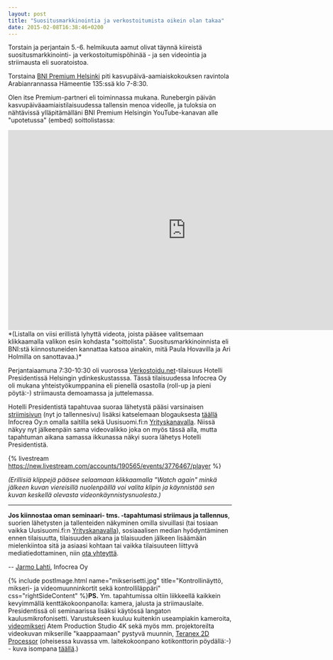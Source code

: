 ```yaml
---
layout: post
title: "Suositusmarkkinointia ja verkostoitumista oikein olan takaa"
date: 2015-02-08T16:38:46+0200
---
```


Torstain ja perjantain 5.-6. helmikuuta aamut olivat täynnä kiireistä suositusmarkkinointi- ja verkostoitumispöhinää - ja sen videointia ja striimausta eli suoratoistoa.<!--more-->

Torstaina [BNI Premium Helsinki](http://bni.fi/helsinki-bni-premium-helsinki/) piti kasvupäivä-aamiaiskokouksen ravintola Arabianrannassa Hämeentie 135:ssä klo 7-8:30. 

Olen itse Premium-partneri eli toiminnassa mukana. Runebergin päivän kasvupäiväaamiaistilaisuudessa tallensin menoa videolle, ja tuloksia on nähtävissä ylläpitämälläni BNI Premium Helsingin YouTube-kanavan alle "upotetussa" (embed) soittolistassa: 
<center>
<iframe width="800" height="450" src="https://www.youtube.com/embed/videoseries?list=PLVTO51rtu6xhmGQaWAJ5nDVPT9l5ZMRqv" frameborder="0" allowfullscreen></iframe>
</center>
*(Listalla on viisi erillistä lyhyttä videota, joista pääsee valitsemaan klikkaamalla valikon esiin kohdasta "soittolista". Suositusmarkkinoinnista eli BNI:stä kiinnostuneiden kannattaa katsoa ainakin, mitä Paula Hovavilla ja Ari Holmilla on sanottavaa.)* 

Perjantaiaamuna 7:30-10:30 oli vuorossa [Verkostoidu.net](http://verkostoidu.net)-tilaisuus Hotelli Presidentissä Helsingin ydinkeskustasssa. Tässä tilaisuudessa Infocrea Oy oli mukana yhteistyökumppanina eli pienellä osastolla (roll-up ja pieni pöytä:-) striimausta demoamassa ja juttelemassa.

Hotelli Presidentistä tapahtuvaa suoraa lähetystä pääsi varsinaisen [striimisivun](https://new.livestream.com/Infocrea-fi/verkostoidu-net-miniseminaari) (nyt jo tallennesivu) lisäksi katselemaan blogauksesta [täällä](http://www.infocrea.fi/blogi/2015/02/miniseminaari-somen-ja-verkostojen-hyodyntamisesta/) Infocrea Oy:n omalla saitilla sekä Uusisuomi.fi:n [Yrityskanavalla](http://infocrea.palvelut.uusisuomi.fi/2015/02/05/miniseminaari-somesta-ja-verkostoitumisesta/). Niissä näkyy nyt jälkeenpäin sama videovalikko joka on myös tässä alla, mutta tapahtuman aikana samassa ikkunassa näkyi suora lähetys Hotelli Presidentistä.

{% livestream https://new.livestream.com/accounts/190565/events/3776467/player %}

*(Erillisiä klippejä pääsee selaamaan klikkaamalla "Watch again" minkä jälkeen kuvan viereisillä nuolenpäillä voi valita klipin ja käynnistää sen kuvan keskellä olevasta videonkäynnistysnuolesta.)*

<hr>

**Jos kiinnostaa oman seminaari- tms. -tapahtumasi striimaus ja tallennus**, suorien lähetysten ja tallenteiden näkyminen omilla sivuillasi (tai tosiaan vaikka Uusisuomi.fi:n [Yrityskanavalla](http://palvelut.uusisuomi.fi/)), sosiaaalisen median hyödyntäminen ennen tilaisuutta, tilaisuuden aikana ja tilaisuuden jälkeen lisäämään mielenkiintoa sitä ja asiaasi kohtaan tai vaikka tilaisuuteen liittyvä mediatiedottaminen, niin [ota yhteyttä](http://www.infocrea.fi/yhteystiedot/).

-- [Jarmo Lahti](http://www.infocrea.fi/cv/), Infocrea Oy

{% include postImage.html name="mikserisetti.jpg" title="Kontrollinäyttö, mikseri- ja videomuunninkortit sekä kontrolliläppäri" css="rightSideContent" %}**PS.** Ym. tapahtumissa oltiin liikkeellä kaikkein kevyimmällä kenttäkokoonpanolla: kamera, jalusta ja striimauslaite. Presidentissä oli seminaarissa lisäksi käytössä langaton kaulusmikrofonisetti. Varustukseen kuuluu kuitenkin useampiakin kameroita, [videomikseri](https://www.blackmagicdesign.com/products/atem/design) Atem Production Studio 4K sekä myös mm. projektoreilta videokuvan mikserille "kaappaamaan" pystyvä muunnin, [Teranex 2D Processor](https://www.blackmagicdesign.com/products/teranex/models) (oheisessa kuvassa vm. laitekokoonpano kotikonttorin pöydällä:-) - kuva isompana [täällä](https://www.flickr.com/photos/jarmolahti/16474220812/).)